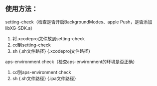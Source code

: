 使用方法：
-------------------------------------------
setting-check（检查是否开启BackgroundModes、apple Push，是否添加libXG-SDK.a）<br>
1. 将.xcodeproj文件放到setting-check<br>
2. cd到setting-check<br>
3. sh  {.sh文件路径}  {.xcodeproj文件路径}<br>

aps-environment check（检查aps-environment的环境是否正确）<br>
1. 	cd到aps-environment check<br>
2. 	sh  {.sh文件路径}  {.ipa文件路径}<br>

